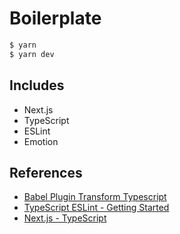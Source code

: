 # Boilerplate

```sh
$ yarn
$ yarn dev
```

## Includes

- Next.js  
- TypeScript  
- ESLint  
- Emotion

## References

- [Babel Plugin Transform Typescript](https://babeljs.io/docs/en/babel-plugin-transform-typescript)  
- [TypeScript ESLint - Getting Started](https://github.com/typescript-eslint/typescript-eslint/blob/master/docs/getting-started/linting/README.md)
- [Next.js - TypeScript](https://nextjs.org/docs/basic-features/typescript)
